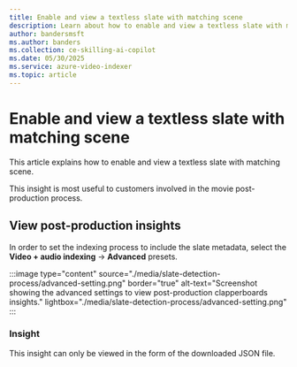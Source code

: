 ```yaml
---
title: Enable and view a textless slate with matching scene
description: Learn about how to enable and view a textless slate with matching scene.
author: bandersmsft
ms.author: banders
ms.collection: ce-skilling-ai-copilot
ms.date: 05/30/2025
ms.service: azure-video-indexer
ms.topic: article
---
```


# Enable and view a textless slate with matching scene

This article explains how to enable and view a textless slate with matching scene.

This insight is most useful to customers involved in the movie post-production process.

## View post-production insights

In order to set the indexing process to include the slate metadata, select the **Video + audio indexing** -> **Advanced** presets.

:::image type="content" source="./media/slate-detection-process/advanced-setting.png" border="true" alt-text="Screenshot showing the advanced settings to view post-production clapperboards insights." lightbox="./media/slate-detection-process/advanced-setting.png" :::

### Insight

This insight can only be viewed in the form of the downloaded JSON file.
